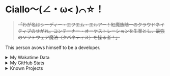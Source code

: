 # Ciallo～(∠・ω< )⌒☆！

> ~~「わが名はシーディー・エフエム・エルアー！紅魔族随一のクラウドネイティブのせがれ。コンテーナー・オーケストレーションを生業とし、最強のソフトウェア魔法〈クバネティス〉を操る者！」~~

This person avows himself to be a developer.

<details>

<summary>My Wakatime Data</summary>

<!--START_SECTION:waka-->
![Lines of code](https://img.shields.io/badge/From%20Hello%20World%20I%27ve%20Written-8.9%20million%20lines%20of%20code-blue)

**🐱 My GitHub Data** 

> 📦 789.0 kB Used in GitHub's Storage 
 > 
> 🏆 922 Contributions in the Year 2024
 > 
> 🚫 Not Opted to Hire
 > 
> 📜 93 Public Repositories 
 > 
> 🔑 30 Private Repositories 
 > 
**I'm an Early 🐤** 

```text
🌞 Morning                2256 commits        ██████░░░░░░░░░░░░░░░░░░░   23.90 % 
🌆 Daytime                4091 commits        ███████████░░░░░░░░░░░░░░   43.34 % 
🌃 Evening                3018 commits        ████████░░░░░░░░░░░░░░░░░   31.97 % 
🌙 Night                  75 commits          ░░░░░░░░░░░░░░░░░░░░░░░░░   00.79 % 
```
📅 **I'm Most Productive on Wednesday** 

```text
Monday                   1171 commits        ███░░░░░░░░░░░░░░░░░░░░░░   12.40 % 
Tuesday                  1667 commits        ████░░░░░░░░░░░░░░░░░░░░░   17.66 % 
Wednesday                1692 commits        ████░░░░░░░░░░░░░░░░░░░░░   17.92 % 
Thursday                 1356 commits        ████░░░░░░░░░░░░░░░░░░░░░   14.36 % 
Friday                   1415 commits        ████░░░░░░░░░░░░░░░░░░░░░   14.99 % 
Saturday                 1149 commits        ███░░░░░░░░░░░░░░░░░░░░░░   12.17 % 
Sunday                   990 commits         ███░░░░░░░░░░░░░░░░░░░░░░   10.49 % 
```


**I Mostly Code in Go** 

```text
Go                       37 repos            █████████░░░░░░░░░░░░░░░░   35.24 % 
Vue                      6 repos             █░░░░░░░░░░░░░░░░░░░░░░░░   05.71 % 
TeX                      6 repos             █░░░░░░░░░░░░░░░░░░░░░░░░   05.71 % 
Rust                     3 repos             █░░░░░░░░░░░░░░░░░░░░░░░░   02.86 % 
Shell                    2 repos             ░░░░░░░░░░░░░░░░░░░░░░░░░   01.90 % 
```




 Last Updated on 22/08/2024 01:30:49 UTC
<!--END_SECTION:waka-->

</details>

<details>
 
 <summary>My GitHub Stats</summary>

[![CDFMLR's github stats](https://github-readme-stats.vercel.app/api?username=cdfmlr&count_private=true&show_icons=true)](https://github.com/anuraghazra/github-readme-stats)
 
</details>

<details>

<summary>Known Projects</summary>

[![Star History Chart](https://api.star-history.com/svg?repos=cdfmlr/pyflowchart,cdfmlr/muvtuber,cdfmlr/crud,cdfmlr/murecom-verse-1,cdfmlr/murecom-intro&type=Date)](https://star-history.com/#cdfmlr/pyflowchart&cdfmlr/muvtuber&cdfmlr/crud&cdfmlr/murecom-verse-1&cdfmlr/murecom-intro&Date)

 </details>
